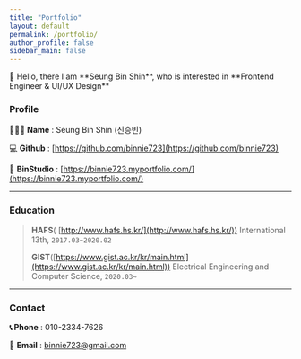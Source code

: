 ```yaml
---
title: "Portfolio"
layout: default
permalink: /portfolio/
author_profile: false
sidebar_main: false
---
```





<aside>
💭 Hello, there 
I am **Seung Bin Shin**,
who is interested in **Frontend Engineer & UI/UX Design**

</aside>

### Profile

💁🏻‍♀️ **Name** : Seung Bin Shin (신승빈)

💻 **Github** : [https://github.com/binnie723](https://github.com/binnie723)

🎨 **BinStudio** : [https://binnie723.myportfolio.com/](https://binnie723.myportfolio.com/)

---

### Education

> **HAFS**( [http://www.hafs.hs.kr/](http://www.hafs.hs.kr/)) International 13th, `2017.03~2020.02`
> 
> 
> **GIST**([https://www.gist.ac.kr/kr/main.html](https://www.gist.ac.kr/kr/main.html)) Electrical Engineering and Computer Science, `2020.03~`
> 

---

### Contact

**📞 Phone** : 010-2334-7626

📩 **Email** : binnie723@gmail.com

